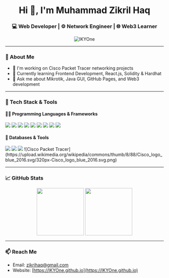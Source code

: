 <h1 align="center">Hi 👋, I'm Muhammad Zikril Haq</h1>
<h3 align="center">💻 Web Developer | ⚙️ Network Engineer | 🌐 Web3 Learner</h3>

<p align="center">
  <img src="https://komarev.com/ghpvc/?username=IKYOne&label=Profile%20views&color=0e75b6&style=flat" alt="IKYOne" />
</p>

---

### 🚀 About Me
- 🔭 I'm working on Cisco Packet Tracer networking projects
- 🌱 Currently learning Frontend Development, React.js, Solidity & Hardhat
- 💬 Ask me about Mikrotik, Java GUI, GitHub Pages, and Web3 development

---

### 🧰 Tech Stack & Tools

#### 👨‍💻 Programming Languages & Frameworks
<p>
  <img src="https://img.shields.io/badge/HTML5-red?style=for-the-badge&logo=html5&logoColor=white"/>
  <img src="https://img.shields.io/badge/CSS3-blue?style=for-the-badge&logo=css3&logoColor=white"/>
  <img src="https://img.shields.io/badge/JavaScript-F7DF1E?style=for-the-badge&logo=javascript&logoColor=black"/>
  <img src="https://img.shields.io/badge/Node.js-339933?style=for-the-badge&logo=nodedotjs&logoColor=white"/>
  <img src="https://img.shields.io/badge/React-20232A?style=for-the-badge&logo=react&logoColor=61DAFB"/>
  <img src="https://img.shields.io/badge/Bootstrap-563D7C?style=for-the-badge&logo=bootstrap&logoColor=white"/>
  <img src="https://img.shields.io/badge/TailwindCSS-38B2AC?style=for-the-badge&logo=tailwind-css&logoColor=white"/>
  <img src="https://img.shields.io/badge/Solidity-363636?style=for-the-badge&logo=solidity&logoColor=white"/>
  <img src="https://img.shields.io/badge/Hardhat-F3C910?style=for-the-badge&logo=ethereum&logoColor=black"/>
</p>

#### 💾 Databases & Tools
<p>
  <img src="https://img.shields.io/badge/MySQL-4479A1?style=for-the-badge&logo=mysql&logoColor=white"/>
  <img src="https://img.shields.io/badge/VSCode-007ACC?style=for-the-badge&logo=visualstudiocode&logoColor=white"/>
  <img src="https://img.shields.io/badge/Mikrotik-0097a7?style=for-the-badge&logo=cisco&logoColor=white"/>
  ![Cisco Packet Tracer](https://upload.wikimedia.org/wikipedia/commons/thumb/8/88/Cisco_logo_blue_2016.svg/320px-Cisco_logo_blue_2016.svg.png)
</p>

---

### 📈 GitHub Stats
<p align="center">
  <img src="https://github-readme-stats.vercel.app/api?username=IKYOne&show_icons=true&theme=tokyonight" height="150" />
  <img src="https://github-readme-streak-stats.herokuapp.com/?user=IKYOne&theme=tokyonight" height="150"/>
</p>

---

### 📫 Reach Me
- Email: zikrihaq@gmail.com
- Website: [https://IKYOne.github.io](https://IKYOne.github.io)
